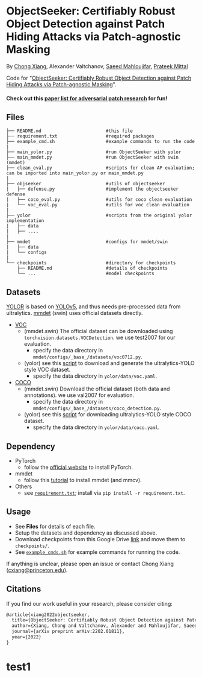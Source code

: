# ObjectSeeker: Certifiably Robust Object Detection against Patch Hiding Attacks via Patch-agnostic Masking

By [Chong Xiang](http://xiangchong.xyz/), Alexander Valtchanov, [Saeed Mahloujifar](https://smahloujifar.github.io/), [Prateek Mittal](https://www.princeton.edu/~pmittal/)

Code for "[ObjectSeeker: Certifiably Robust Object Detection against Patch Hiding Attacks via Patch-agnostic Masking](https://arxiv.org/abs/2202.01811)".

#### Check out this [paper list for adversarial patch research](https://github.com/xiangchong1/adv-patch-paper-list) for fun!

## Files

```shell
├── README.md                        #this file 
├── requirement.txt                  #required packages
├── example_cmd.sh                   #example commands to run the code
| 
├── main_yolor.py                    #run ObjectSeeker with yolor 
├── main_mmdet.py                    #run ObjectSeeker with swin (mmdet)
├── clean_eval.py                    #scripts for clean AP evaluation; can be imported into main_yolor.py or main_mmdet.py
| 
├── objseeker                        #utils of objectseeker
|   ├── defense.py                   #implement the objectseeker defense
|   ├── coco_eval.py                 #utils for coco clean evaluation
|   └── voc_eval.py                  #utils for voc clean evaluation
|
├── yolor                            #scripts from the original yolor implementation
|   ├── data                        
|   ├── ....
|
├── mmdet                            #configs for mmdet/swin
|   ├── data                        
|   └── configs
|
└── checkpoints                      #directory for checkpoints
    ├── README.md                    #details of checkpoints
    └── ...                          #model checkpoints
```

## Datasets

[YOLOR](https://github.com/WongKinYiu/yolor) is based on [YOLOv5](https://github.com/ultralytics/yolov5), and thus needs pre-processed data from ultralytics. [mmdet](https://github.com/open-mmlab/mmdetection) (swin) uses official datasets directly. 

- [VOC](http://host.robots.ox.ac.uk/pascal/VOC/)
  - (mmdet.swin) The official dataset can be downloaded using `torchvision.datasets.VOCDetection`. we use test2007 for our evaluation.
    - specify the data directory in `mmdet/configs/_base_/datasets/voc0712.py`.
  - (yolor) see this [script](https://github.com/ultralytics/yolov5/blob/master/data/VOC.yaml) to download and generate the ultralytics-YOLO style VOC dataset.
    - specify the data directory in `yolor/data/voc.yaml`.
- [COCO](https://cocodataset.org/#home)
  - (mmdet.swin) Download the official dataset (both data and annotations). we use val2007 for evaluation.
    - specify the data directory in `mmdet/configs/_base_/datasets/coco_detection.py`.
  - (yolor) see this [script](https://github.com/ultralytics/yolov5/blob/master/data/scripts/get_coco.sh) for downloading ultralytics-YOLO style COCO dataset.
    - specify the data directory in `yolor/data/coco.yaml`.

## Dependency

- PyTorch
  - follow the [official website](https://pytorch.org/get-started/locally/) to install PyTorch.
- mmdet
  - follow this [tutorial](https://github.com/open-mmlab/mmdetection/blob/master/docs/en/get_started.md) to install mmdet (and mmcv).
- Others
  - see [`requirement.txt`](requirement.txt); install via `pip install -r requirement.txt`. 

## Usage

- See **Files** for details of each file. 
- Setup the datasets and dependency as discussed above. 
- Download checkpoints from this Google Drive [link](https://drive.google.com/drive/folders/1kf4O42nohcQYfU9brDK3E-8_mGHPyCQW?usp=sharing) and move them to `checkpoints/`.
- See [`example_cmds.sh`](example_cmds.sh) for example commands for running the code.

If anything is unclear, please open an issue or contact Chong Xiang (cxiang@princeton.edu).

## Citations

If you find our work useful in your research, please consider citing:

```tex
@article{xiang2022objectseeker,
  title={ObjectSeeker: Certifiably Robust Object Detection against Patch Hiding Attacks via Patch-agnostic Masking},
  author={Xiang, Chong and Valtchanov, Alexander and Mahloujifar, Saeed and Mittal, Prateek},
  journal={arXiv preprint arXiv:2202.01811},
  year={2022}
}
```
# test1
